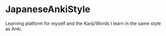 # JapaneseAnkiStyle

Learning platform for myself and the Kanji/Words I learn in 
the same style as Anki.

